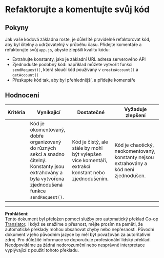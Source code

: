 <!--
CO_OP_TRANSLATOR_METADATA:
{
  "original_hash": "a4abf305ede1cfaadd56a8fab4b4c288",
  "translation_date": "2025-08-28T03:27:31+00:00",
  "source_file": "7-bank-project/3-data/assignment.md",
  "language_code": "cs"
}
-->
# Refaktorujte a komentujte svůj kód

## Pokyny

Jak vaše kódová základna roste, je důležité pravidelně refaktorovat kód, aby byl čitelný a udržovatelný v průběhu času. Přidejte komentáře a refaktorujte svůj `app.js`, abyste zlepšili kvalitu kódu:

- Extrahujte konstanty, jako je základní URL adresa serverového API
- Zjednodušte podobný kód: například můžete vytvořit funkci `sendRequest()`, která sloučí kód používaný v `createAccount()` a `getAccount()`
- Přeskupte kód tak, aby byl přehlednější, a přidejte komentáře

## Hodnocení

| Kritéria | Vynikající                                                                                                                                                     | Dostatečné                                                                                       | Vyžaduje zlepšení                                                                     |
| -------- | ------------------------------------------------------------------------------------------------------------------------------------------------------------- | ------------------------------------------------------------------------------------------------ | ------------------------------------------------------------------------------------- |
|          | Kód je okomentovaný, dobře organizovaný do různých sekcí a snadno čitelný. Konstanty jsou extrahovány a byla vytvořena zjednodušená funkce `sendRequest()`.     | Kód je čistý, ale stále by mohl být vylepšen více komentáři, extrakcí konstant nebo zjednodušením. | Kód je chaotický, neokomentovaný, konstanty nejsou extrahovány a kód není zjednodušen. |

---

**Prohlášení**:  
Tento dokument byl přeložen pomocí služby pro automatický překlad [Co-op Translator](https://github.com/Azure/co-op-translator). I když se snažíme o přesnost, mějte prosím na paměti, že automatické překlady mohou obsahovat chyby nebo nepřesnosti. Původní dokument v jeho původním jazyce by měl být považován za autoritativní zdroj. Pro důležité informace se doporučuje profesionální lidský překlad. Neodpovídáme za žádná nedorozumění nebo nesprávné interpretace vyplývající z použití tohoto překladu.